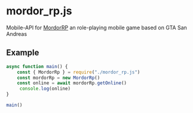 # mordor_rp.js
Mobile-API for [MordorRP](https://mordor-rp.ru) an role-playing mobile game based on GTA San Andreas

## Example
```JavaScript
async function main() {
	const { MordorRp } = require("./mordor_rp.js")
	const mordorRp = new MordorRp()
	const online = await mordorRp.getOnline()
   	 console.log(online)
}

main()
```
